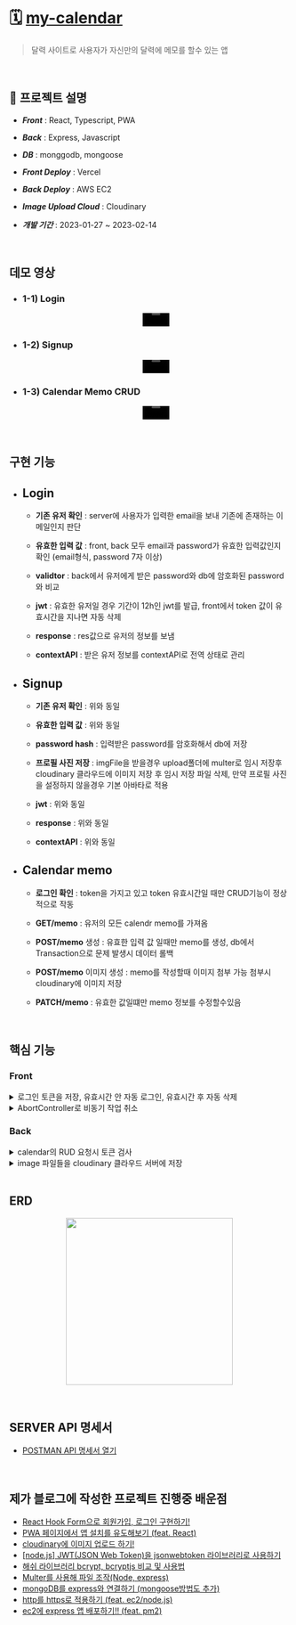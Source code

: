 # 🗓 [my-calendar](https://my-calendar-mern.vercel.app/)

> 달력 사이트로 사용자가 자신만의 달력에 메모를 할수 있는 앱
</br>

## 🚀 프로젝트 설명

- ***Front*** : React, Typescript, PWA

- ***Back*** : Express, Javascript

- ***DB*** : monggodb, mongoose

- ***Front Deploy*** : Vercel

- ***Back Deploy*** : AWS EC2

- ***Image Upload Cloud*** : Cloudinary

- ***개발 기간*** : 2023-01-27 ~ 2023-02-14

</br>

## 데모 영상

- ### 1-1) Login 

    <div align="center">
      <video controls width="10%" src="https://user-images.githubusercontent.com/75124028/218924780-bdae9b68-e637-4c4b-abc5-5519db212ee9.mp4
    " ></video>
    </div>

- ### 1-2) Signup

  <div align="center">
      <video controls width="10%" src="https://user-images.githubusercontent.com/75124028/218924838-b2729315-039e-4445-b948-8a7c25edb44c.mp4
    "></video>
  <div>
  
- ### 1-3) Calendar Memo CRUD

  <div align="center">
  <video controls width="10%" src="https://user-images.githubusercontent.com/75124028/218924897-f4e5b3bb-74e6-4911-b3fb-ba47ff3099a9.mp4"></video>
</div>
<br>

## 구현 기능

- ## Login

  - **기존 유저 확인** : server에 사용자가 입력한 email을 보내 기존에 존재하는 이메일인지 판단
    
  - **유효한 입력 값** : front, back 모두 email과 password가 유효한 입력값인지 확인 (email형식, password 7자 이상)
    
  - **validtor** : back에서 유저에게 받은 password와 db에 암호화된 password와 비교
    
  - **jwt** : 유효한 유저일 경우 기간이 12h인 jwt를 발급, front에서 token 값이 유효시간을 지나면 자동 삭제
    
  - **response** : res값으로 유저의 정보를 보냄
    
  - **contextAPI** : 받은 유저 정보를 contextAPI로 전역 상태로 관리

- ## Signup

  - **기존 유저 확인** : 위와 동일
    
  - **유효한 입력 값** : 위와 동일
    
  - **password hash** : 입력받은 password를 암호화해서 db에 저장
    
  - **프로필 사진 저장** : imgFile을 받을경우 upload폴더에 multer로 임시 저장후 cloudinary 클라우드에 이미지 저장 후 임시 저장 파일 삭제, 만약 프로필 사진을 설정하지 않을경우 기본 아바타로 적용
    
  - **jwt** : 위와 동일 
    
  - **response** : 위와 동일
    
  - **contextAPI** : 위와 동일
 
- ## Calendar memo

  - **로그인 확인** : token을 가지고 있고 token 유효시간일 때만 CRUD기능이 정상적으로 작동
    
  - **GET/memo** : 유저의 모든 calendr memo를 가져옴
    
  - **POST/memo** 생성 : 유효한 입력 값 일때만 memo를 생성, db에서 Transaction으로 문제 발생시 데이터 롤백
    
  - **POST/memo** 이미지 생성 : memo를 작성할때 이미지 첨부 가능 첨부시 cloudinary에 이미지 저장 
    
  - **PATCH/memo** : 유효한 값일떄만 memo 정보를 수정할수있음
<br>
      
## 핵심 기능
      
### Front

<details>
<summary>로그인 토큰을 저장, 유효시간 안 자동 로그인, 유효시간 후 자동 삭제</summary>
<div markdown="1">
<br>

- 로드인 시 토큰과 토큰 유효시간을 localStorage와 전역상태에 저장
https://github.com/kagrin97/MyCalendar-MERN/blob/92319c981c785a64fedcbe97f342e2c670f377c1/frontend/src/common/hooks/auth-hook.ts#L22-L43
<br>

- 페이지 새로고침시 토큰 유효시간이 지나지 않았다면 로그인
https://github.com/kagrin97/MyCalendar-MERN/blob/92319c981c785a64fedcbe97f342e2c670f377c1/frontend/src/common/hooks/auth-hook.ts#L63-L83
<br>

- 페이지 새로고침시 토큰 유효시간이 지났다면 자동 로그아웃
https://github.com/kagrin97/MyCalendar-MERN/blob/92319c981c785a64fedcbe97f342e2c670f377c1/frontend/src/common/hooks/auth-hook.ts#L45-L61
<br>

<br>
</div>
</details>

<details>
<summary>AbortController로 비동기 작업 취소</summary>
<div markdown="1">
<br>

- unmount시 AbortController 인스턴스가 들어있는 activeHttpRequests를 모두 abort 메서드를 실행함으로 비동기 작업취소<br>
https://github.com/kagrin97/MyCalendar-MERN/blob/92319c981c785a64fedcbe97f342e2c670f377c1/frontend/src/common/hooks/http-hook.ts#L3-L74
<br>

</div>
</details>
      
### Back
      
<details>
<summary>calendar의 RUD 요청시 토큰 검사</summary>
<div markdown="1">
<br>

- 토큰 검사 미들웨어를 구현해서 인증된 사용자만 RUD 요청 동작
https://github.com/kagrin97/MyCalendar-MERN/blob/92319c981c785a64fedcbe97f342e2c670f377c1/backend/middleware/check-auth.js#L1-L22
<br>

</div>
</details>
      
<details>
<summary>image 파일들을 cloudinary 클라우드 서버에 저장</summary>
<div markdown="1">
<br>

- image 파일들을 따로 저장
https://github.com/kagrin97/MyCalendar-MERN/blob/92319c981c785a64fedcbe97f342e2c670f377c1/backend/controllers/calendar-controllers.js#L167-L194
<br>

</div>
</details>
<br>
      
## ERD
<p align="center">
<img width="300px" src="https://user-images.githubusercontent.com/75124028/226619799-903cf774-f18e-4d7f-98e4-fef77f9c5b45.png" /></p>
<br>
      
## SERVER API 명세서
      
- [POSTMAN API 명세서 열기](https://documenter.getpostman.com/view/21753855/2s93CEwGGG)
<br>
      
## 제가 블로그에 작성한 프로젝트 진행중 배운점
      
- <a href="https://kagrin97-blog.vercel.app/react/React-Hook-Form" target="_blank">React Hook Form으로 회원가입, 로그인 구현하기!</a>
- <a href="https://kagrin97-blog.vercel.app/react/pwa-beforeInstallPrompt" target="_blank">PWA 페이지에서 앱 설치를 유도해보기 (feat. React)</a>
- <a href="https://kagrin97-blog.vercel.app/backend/cloudinary-uploadImges" target="_blank">cloudinary에 이미지 업로드 하기!</a>
- <a href="https://kagrin97-blog.vercel.app/backend/jsonwebtoken" target="_blank">[node.js] JWT(JSON Web Token)을 jsonwebtoken 라이브러리로 사용하기</a>
- <a href="https://kagrin97-blog.vercel.app/backend/bcrypt&bcryptjs" target="_blank">해쉬 라이브러리 bcrypt, bcryptjs 비교 및 사용법</a>
- <a href="https://kagrin97-blog.vercel.app/backend/Multer(Node,%20express)" target="_blank">Multer를 사용해 파일 조작(Node, express)</a>
- <a href="https://kagrin97-blog.vercel.app/db/mongoDB%EB%A5%BCexpress%EC%99%80%EC%97%B0%EA%B2%B0%ED%95%98%EA%B8%B0" target="_blank">mongoDB를 express와 연결하기 (mongoose방법도 추가)</a>
- <a href="https://kagrin97-blog.vercel.app/server/ec2-httpTohttps" target="_blank">http를 https로 적용하기 (feat. ec2/node.js)</a>      
- <a href="https://kagrin97-blog.vercel.app/server/ec2-express,mongodb" target="_blank">ec2에 express 앱 배포하기!! (feat. pm2)</a>
  
